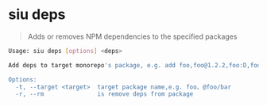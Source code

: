 # siu deps

> Adds or removes NPM dependencies to the specified packages

```bash
Usage: siu deps [options] <deps>

Add deps to target monorepo's package, e.g. add foo,foo@1.2.2,foo:D,foo@1.2.2:D

Options:
  -t, --target <target>  target package name,e.g. foo、@foo/bar
  -r, --rm               is remove deps from package
```
